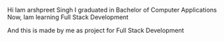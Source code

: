 Hi Iam arshpreet Singh
I graduated in Bachelor of Computer Applications
Now, Iam learning Full Stack Development

And this is made by me as project for Full Stack Development
